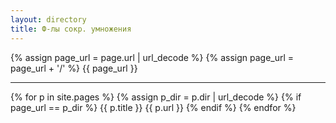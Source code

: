 ```yaml
---
layout: directory
title: Ф-лы сокр. умножения
---
```


{% assign page_url = page.url | url_decode %}
{% assign page_url = page_url + '/' %}
{{ page_url }}
<hr />
{% for p in site.pages %}
  {% assign p_dir = p.dir | url_decode %}
  {% if page_url == p_dir %}
    {{ p.title }}
    {{ p.url }}
  {% endif %}
{% endfor %}
